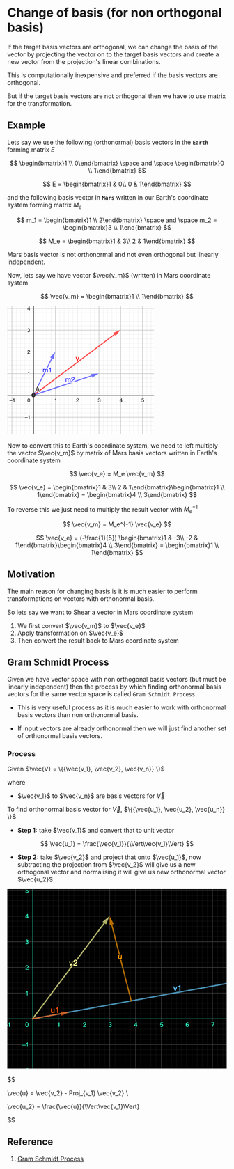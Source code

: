 # Change of basis (for non orthogonal basis)

If the target basis vectors are orthogonal, we can change the basis of the vector by projecting the vector on to the target basis vectors and  create a new vector from the projection's linear combinations.

This is computationally inexpensive and preferred if the basis vectors are orthogonal.

But if the target basis vectors are not orthogonal then we have to use matrix for the transformation.

## Example

Lets say we use the following (orthonormal) basis vectors in the **`Earth`** forming matrix $E$

$$
\begin{bmatrix}1 \\
0\end{bmatrix} \space and \space \begin{bmatrix}0 \\ 
1\end{bmatrix}
$$

$$
E = \begin{bmatrix}1 & 0\\
0 & 1\end{bmatrix}
$$

and the following basis vector in **`Mars`** written in our Earth's coordinate system forming matrix $M_e$

$$
m_1 = \begin{bmatrix}1 \\ 
2\end{bmatrix} \space and \space m_2 = \begin{bmatrix}3 \\
1\end{bmatrix}
$$

$$
M_e = \begin{bmatrix}1 & 3\\
2 & 1\end{bmatrix}
$$

Mars basis vector is not orthonormal and not even orthogonal but linearly independent.

Now, lets say we have vector $\vec{v_m}$ (written) in Mars coordinate system

$$
\vec{v_m} = \begin{bmatrix}1 \\
1\end{bmatrix}
$$

![geogebra vector](img/010.change_of_basis_for_non_orthogonal_basis-0303102648.png)

Now to convert this to Earth's coordinate system, we need to left multiply the vector $\vec{v_m}$ by matrix of Mars basis vectors written in Earth's coordinate system

$$
\vec{v_e} = M_e \vec{v_m} 
$$


$$
\vec{v_e} = \begin{bmatrix}1 & 3\\
2 & 1\end{bmatrix}\begin{bmatrix}1 \\
1\end{bmatrix} = \begin{bmatrix}4 \\
3\end{bmatrix}
$$

To reverse this we just need to multiply the result vector with $M_e^{-1}$

$$
\vec{v_m} = M_e^{-1} \vec{v_e} 
$$

$$
\vec{v_e} = (-\frac{1}{5}) \begin{bmatrix}1 & -3\\
-2 & 1\end{bmatrix}\begin{bmatrix}4 \\
3\end{bmatrix} = \begin{bmatrix}1 \\
1\end{bmatrix}
$$

## Motivation

The main reason for changing basis is it is much easier to perform transformations on vectors with orthonormal basis.

So lets say we want to Shear a vector in Mars coordinate system

1. We first convert $\vec{v_m}$ to $\vec{v_e}$
2. Apply transformation on $\vec{v_e}$
3. Then convert the result back to Mars coordinate system

## Gram Schmidt Process

Given we have vector space with non orthogonal basis vectors (but must be linearly independent) then the process by which finding orthonormal basis vectors for the same vector space is called `Gram Schmidt Process`.

* This is very useful process as it is much easier to work with orthonormal basis vectors than non orthonormal basis.

* If input vectors are already orthonormal then we will just find another set of orthonormal basis vectors.

### Process

Given $\vec{V} = \{{\vec{v_1}, \vec{v_2}, \vec{v_n}} \}$ 

where

* $\vec{v_1}$ to $\vec{v_n}$ are basis vectors for $\vec{V}$

To find orthonormal basis vector for $\vec{V}$, $\{{\vec{u_1}, \vec{u_2}, \vec{u_n}} \}$

* **Step 1:** take $\vec{v_1}$ and convert that to unit vector

$$
\vec{u_1} = \frac{\vec{v_1}}{\Vert\vec{v_1}\Vert}
$$

* **Step 2:** take $\vec{v_2}$ and project that onto $\vec{u_1}$, now subtracting the projection from $\vec{v_2}$ will give us a new orthogonal vector and normalising it will give us new orthonormal vector $\vec{u_2}$

![Image GeoGebra](img/010.change_of_basis_for_non_orthogonal_basis-0303170757.png)

$$

\vec{u} = \vec{v_2} - Proj_{v_1} \vec{v_2} \\

\vec{u_2} = \frac{\vec{u}}{\Vert\vec{v_1}\Vert}

$$


## Reference

1. [Gram Schmidt Process](https://www.youtube.com/watch?v=rHonltF77zI)